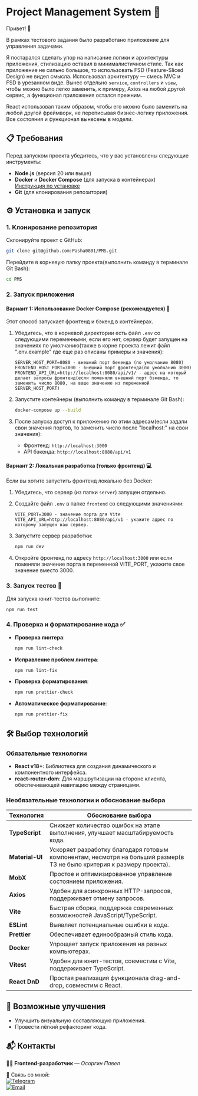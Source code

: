 # Project Management System 🚀

Привет! 👋

В рамках тестового задания было разработано приложение для управления задачами.

Я постарался сделать упор на написание логики и архитектуры приложения, стилизацию оставил в минималистичном стиле. Так как приложение не сильно большое, то использовать FSD (Feature-Sliced Design) не видел смысла. Использовал архитектуру — смесь MVC и FSD в урезанном виде. Вынес отдельно `service`, `controllers` и `view`, чтобы можно было легко заменить, к примеру, Axios на любой другой сервис, а функционал приложения остался прежним.

React использовал таким образом, чтобы его можно было заменить на любой другой фреймворк, не переписывая бизнес-логику приложения. Все состояния и функционал вынесены в модели.

## 📋 Требования

Перед запуском проекта убедитесь, что у вас установлены следующие инструменты:

-   **Node.js** (версия 20 или выше)
-   **Docker** и **Docker Compose** (для запуска в контейнерах)  
    [Инструкция по установке](https://github.com/avito-tech/tech-internship/blob/main/Tech%20Internships/Frontend/Frontend-trainee-assignment-spring-2025/server/README.md)
-   **Git** (для клонирования репозитория)

## ⚙️ Установка и запуск

### 1. Клонирование репозитория

Склонируйте проект с GitHub:

```bash
git clone git@github.com:Pasha0801/PMS.git
```

Перейдите в корневую папку проекта(выполнить команду в терминале Git Bash):

```bash
cd PMS
```

### 2. Запуск приложения

#### Вариант 1: Использование Docker Compose (рекомендуется) 🐳

Этот способ запускает фронтенд и бэкенд в контейнерах.

1. Убедитесь, что в корневой директории есть файл `.env` со следующими переменными, если его нет, сервер будет запущен на значениях по умолчанию(также в корне проекта лежит файл ".env.example" где еще раз описаны примеры и значения):

    ```
    SERVER_HOST_PORT=8080 - внешний порт бекенда (по умолчанию 8080)
    FRONTEND_HOST_PORT=3000 - внешний порт фронтенда(по умолчанию 3000)
    FRONTEND_API_URL=http://localhost:8080/api/v1/ - адрес на который делает запросы фронтенд(если поменяли внешний порт бэкенда, то заменить число 8080, на ваше значение из переменной  SERVER_HOST_PORT)
    ```

2. Запустите контейнеры (выполнить команду в терминале Git Bash):

    ```bash
    docker-compose up --build
    ```

3. После запуска доступ к приложению по этим адресам(если задали свои значения портов, то заменить число после "localhost:" на свои значения):
    - Фронтенд: `http://localhost:3000`
    - API бэкенда: `http://localhost:8080/api/v1`

#### Вариант 2: Локальная разработка (только фронтенд) 💻

Если вы хотите запустить фронтенд локально без Docker:

1. Убедитесь, что сервер (из папки `server`) запущен отдельно.
2. Создайте файл `.env` в папке `frontend` со следующими значениями:

    ```
    VITE_PORT=3000 - значение порта для Vite
    VITE_API_URL=http://localhost:8080/api/v1 - укажите адрес по которому запущен ваш сервер.
    ```

3. Запустите сервер разработки:

    ```bash
    npm run dev
    ```

4. Откройте фронтенд по адресу `http://localhost:3000` или если поменяли значение порта в переменной VITE_PORT, укажите свое значение вместо 3000.

### 3. Запуск тестов 🧪

Для запуска юнит-тестов выполните:

```bash
npm run test
```

### 4. Проверка и форматирование кода ✅

-   **Проверка линтера**:

    ```bash
    npm run lint-check
    ```

-   **Исправление проблем линтера**:

    ```bash
    npm run lint-fix
    ```

-   **Проверка форматирования**:

    ```bash
    npm run prettier-check
    ```

-   **Автоматическое форматирование**:

    ```bash
    npm run prettier-fix
    ```

## 🛠️ Выбор технологий

### Обязательные технологии

-   **React v18+**: Библиотека для создания динамического и компонентного интерфейса.
-   **react-router-dom**: Для маршрутизации на стороне клиента, обеспечивающей навигацию между страницами.

### Необязательные технологии и обоснование выбора

| Технология      | Обоснование выбора                                                                                                      |
| --------------- | ----------------------------------------------------------------------------------------------------------------------- |
| **TypeScript**  | Снижает количество ошибок на этапе выполнения, улучшает масштабируемость кода.                                          |
| **Material-UI** | Ускоряет разработку благодаря готовым компонентам, несмотря на больший размер(в ТЗ не было критерия к размеру проекта). |
| **MobX**        | Простое и оптимизированное управление состоянием приложения.                                                            |
| **Axios**       | Удобен для асинхронных HTTP-запросов, поддерживает отмену запросов.                                                     |
| **Vite**        | Быстрая сборка, поддержка современных возможностей JavaScript/TypeScript.                                               |
| **ESLint**      | Выявляет потенциальные ошибки в коде.                                                                                   |
| **Prettier**    | Обеспечивает единообразный стиль кода.                                                                                  |
| **Docker**      | Упрощает запуск приложения на разных компьютерах.                                                                       |
| **Vitest**      | Удобен для юнит-тестов, совместим с Vite, поддерживает TypeScript.                                                      |
| **React DnD**   | Простая реализация функционала drag-and-drop, совместим с React.                                                        |

## 🔮 Возможные улучшения

-   Улучшить визуальную составляющую приложения.
-   Провести лёгкий рефакторинг кода.

## 📬 Контакты

👨‍💻 **Frontend-разработчик** — _Осоргин Павел_

📲 Связь со мной:  
[![Telegram](https://img.shields.io/badge/Telegram-2CA5E0?style=for-the-badge&logo=telegram&logoColor=white)](https://t.me/osorgin08)  
[![Email](https://img.shields.io/badge/Email-D14836?style=for-the-badge&logo=gmail&logoColor=white)](mailto:pasha0801@gmail.com)
